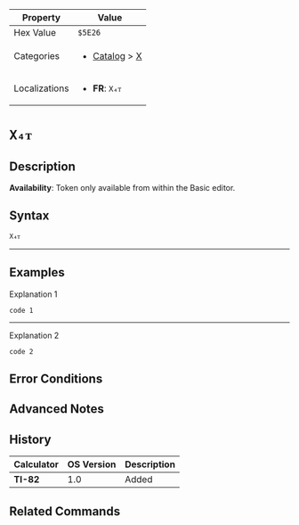 | Property      | Value |
|---------------|-------|
| Hex Value     | `$5E26`|
| Categories    | <ul><li>[Catalog](../categories/Catalog.md) > [X](../categories/Catalog.md#X)</li></ul> |
| Localizations | <ul><li><b>FR</b>: `X₄ᴛ`</li></ul> |

# `X₄ᴛ`

## Description



<b>Availability</b>: Token only available from within the Basic editor.

## Syntax
`X₄ᴛ`

<hr>

## Examples

Explanation 1
```ti-basic
code 1
```
---
Explanation 2
```ti-basic
code 2
```

## Error Conditions


## Advanced Notes


## History
| Calculator | OS Version | Description |
|------------|------------|-------------|
| <b>TI-82</b> | 1.0 | Added

## Related Commands

    